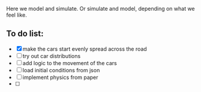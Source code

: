 Here we model and simulate. Or simulate and model, depending on what we feel like.

## To do list:
- [x] make the cars start evenly spread across the road
- [ ] try out car distributions
- [ ] add logic to the movement of the cars
- [ ] load initial conditions from json
- [ ] implement physics from paper
- [ ] 